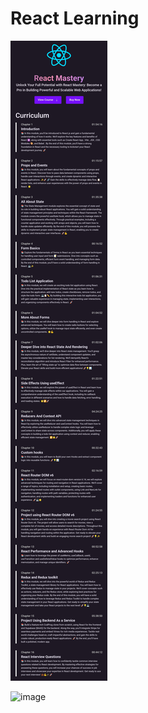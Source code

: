 # React Learning

![image](https://github.com/SuhelKhanCA/React-Learning/blob/main/Syllabus.jpg)


![image](https://github.com/user-attachments/assets/f5efc3be-2982-4ecf-bba1-a48aff4ea89a)
